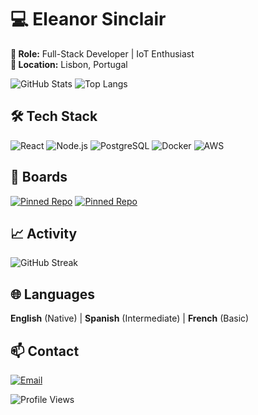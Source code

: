 
# 💻 Eleanor Sinclair
**🎯 Role:** Full-Stack Developer | IoT Enthusiast  
**📍 Location:** Lisbon, Portugal  

![GitHub Stats](https://github-readme-stats.vercel.app/api?username=whitmoreheidi1992&show_icons=true&theme=radical&hide_border=true)
![Top Langs](https://github-readme-stats.vercel.app/api/top-langs/?username=whitmoreheidi1992&layout=compact&theme=nightowl)

## 🛠️ Tech Stack
![React](https://img.shields.io/badge/-React-61DAFB?logo=react&logoColor=white)
![Node.js](https://img.shields.io/badge/-Node.js-339933?logo=node.js&logoColor=white)
![PostgreSQL](https://img.shields.io/badge/-PostgreSQL-4169E1?logo=postgresql&logoColor=white)
![Docker](https://img.shields.io/badge/-Docker-2496ED?logo=docker&logoColor=white)
![AWS](https://img.shields.io/badge/-AWS-232F3E?logo=amazon-aws&logoColor=white)

## 📌 Boards
[![Pinned Repo](https://github-readme-stats.vercel.app/api/pin/?username=whitmoreheidi1992&repo=iot-dashboard&theme=merko)](https://github.com/whitmoreheidi1992/iot-dashboard)
[![Pinned Repo](https://github-readme-stats.vercel.app/api/pin/?username=whitmoreheidi1992&repo=healthtrack-api&theme=solarized-dark)](https://github.com/whitmoreheidi1992/healthtrack-api)

## 📈 Activity
![GitHub Streak](https://streak-stats.demolab.com/?user=whitmoreheidi1992&theme=monokai-metallian)

## 🌐 Languages
**English** (Native) | **Spanish** (Intermediate) | **French** (Basic)

## 📫 Contact
[![Email](https://img.shields.io/badge/-eleanor.sinclair@example.com-D14836?logo=gmail&logoColor=white)](mailto:eleanor.sinclair@example.com)

![Profile Views](https://komarev.com/ghpvc/?username=whitmoreheidi1992&color=blueviolet&style=flat-square)
```
